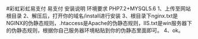 #彩虹彩虹易支付
易支付
安装说明
环境要求
PHP7.2+MYSQL5.6
1、上传至网站根目录
2、解压后，打开你的域名/install进行安装
3、根目录下nginx.txt是NGINX的伪静态规则，.htaccess是Apache的伪静态规则，IIS.txt是win服务器下的伪静态规则，根据你自己服务器环境粘贴到你的伪静态里面即可。
4、ok。
